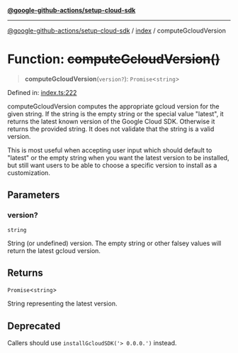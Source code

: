 [**@google-github-actions/setup-cloud-sdk**](../../README.md)

***

[@google-github-actions/setup-cloud-sdk](../../modules.md) / [index](../README.md) / computeGcloudVersion

# Function: ~~computeGcloudVersion()~~

> **computeGcloudVersion**(`version?`): `Promise`\<`string`\>

Defined in: [index.ts:222](https://github.com/google-github-actions/setup-cloud-sdk/blob/main/src/index.ts#L222)

computeGcloudVersion computes the appropriate gcloud version for the given
string. If the string is the empty string or the special value "latest", it
returns the latest known version of the Google Cloud SDK. Otherwise it
returns the provided string. It does not validate that the string is a valid
version.

This is most useful when accepting user input which should default to
"latest" or the empty string when you want the latest version to be
installed, but still want users to be able to choose a specific version to
install as a customization.

## Parameters

### version?

`string`

String (or undefined) version. The empty string or other
falsey values will return the latest gcloud version.

## Returns

`Promise`\<`string`\>

String representing the latest version.

## Deprecated

Callers should use `installGcloudSDK('> 0.0.0.')` instead.
